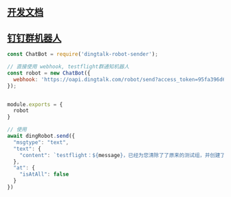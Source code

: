 ## [开发文档](https://ding-doc.dingtalk.com/doc#/serverapi2/)

## [钉钉群机器人](https://ding-doc.dingtalk.com/doc#/serverapi2/krgddi)
```js
const ChatBot = require('dingtalk-robot-sender');

// 直接使用 webhook, testflight群通知机器人
const robot = new ChatBot({
  webhook: 'https://oapi.dingtalk.com/robot/send?access_token=95fa396d6f4bec063e83ee9c0594ca8f566d430e71c80b93b2f7fb09f0c62ab5'
});


module.exports = {
  robot
}

// 使用
await dingRobot.send({
  "msgtype": "text", 
  "text": {
    "content": `testflight：${message}，已经为您清除了了原来的测试组，并创建了新的测试组`
  }, 
  "at": {
    "isAtAll": false
  }
})
```